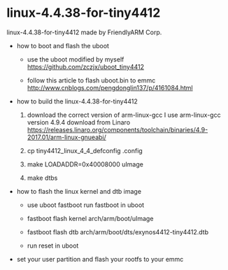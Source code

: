 # linux-4.4.38-for-tiny4412
linux-4.4.38-for-tiny4412 made by FriendlyARM Corp.

- how to boot and flash the uboot
    
    * use the uboot modified by myself
    https://github.com/zczjx/uboot_tiny4412

    * follow this article to flash uboot.bin to emmc
    http://www.cnblogs.com/pengdonglin137/p/4161084.html

- how to build the linux-4.4.38-for-tiny4412 
    
    1. download the correct version of arm-linux-gcc
    I use arm-linux-gcc version 4.9.4 download from Linaro
    https://releases.linaro.org/components/toolchain/binaries/4.9-2017.01/arm-linux-gnueabi/
    
    2. cp tiny4412_linux_4_4_defconfig .config

    3. make LOADADDR=0x40008000 uImage

    4. make dtbs

- how to flash the linux kernel and dtb image

    - use uboot fastboot run fastboot in uboot

    - fastboot flash kernel arch/arm/boot/uImage

    - fastboot flash dtb arch/arm/boot/dts/exynos4412-tiny4412.dtb

    - run reset in uboot

- set your user partition and flash your rootfs to your emmc

 
